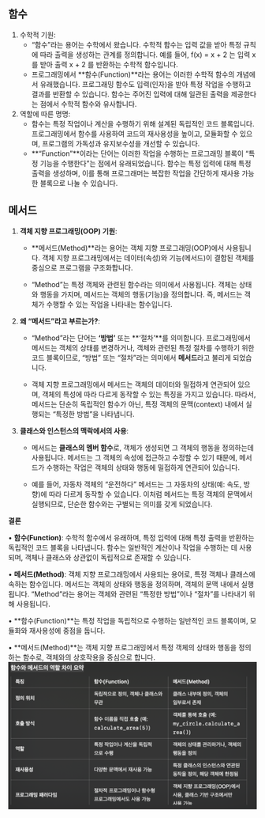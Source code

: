 ## 함수
1.	수학적 기원:
	- “함수”라는 용어는 수학에서 왔습니다. 수학적 함수는 입력 값을 받아 특정 규칙에 따라 출력을 생성하는 관계를 정의합니다. 예를 들어,  f(x) = x + 2 는 입력  x 를 받아 출력  x + 2 를 반환하는 수학적 함수입니다.
	- 프로그래밍에서 **함수(Function)**라는 용어는 이러한 수학적 함수의 개념에서 유래했습니다. 프로그래밍 함수도 입력(인자)을 받아 특정 작업을 수행하고 결과를 반환할 수 있습니다. 함수는 주어진 입력에 대해 일관된 출력을 제공한다는 점에서 수학적 함수와 유사합니다.
2.	역할에 따른 명명:
	- 함수는 특정 작업이나 계산을 수행하기 위해 설계된 독립적인 코드 블록입니다. 프로그래밍에서 함수를 사용하여 코드의 재사용성을 높이고, 모듈화할 수 있으며, 프로그램의 가독성과 유지보수성을 개선할 수 있습니다.
	- **“Function”**이라는 단어는 이러한 작업을 수행하는 프로그래밍 블록이 “특정 기능을 수행한다”는 점에서 유래되었습니다. 함수는 특정 입력에 대해 특정 출력을 생성하며, 이를 통해 프로그래머는 복잡한 작업을 간단하게 재사용 가능한 블록으로 나눌 수 있습니다.
## 메서드
1. **객체 지향 프로그래밍(OOP) 기원**:
	
	- **메서드(Method)**라는 용어는 객체 지향 프로그래밍(OOP)에서 사용됩니다. 객체 지향 프로그래밍에서는 데이터(속성)와 기능(메서드)이 결합된 객체를 중심으로 프로그램을 구조화합니다.
	
	- “Method”는 특정 객체와 관련된 함수라는 의미에서 사용됩니다. 객체는 상태와 행동을 가지며, 메서드는 객체의 행동(기능)을 정의합니다. 즉, 메서드는 객체가 수행할 수 있는 작업을 나타내는 함수입니다.
2. **왜 “메서드”라고 부르는가?**:
	
	-  “Method”라는 단어는 **‘방법’** 또는 **‘절차’**를 의미합니다. 프로그래밍에서 메서드는 객체의 상태를 변경하거나, 객체와 관련된 특정 절차를 수행하기 위한 코드 블록이므로, “방법” 또는 “절차”라는 의미에서 **메서드**라고 불리게 되었습니다.
	
	- 객체 지향 프로그래밍에서 메서드는 객체의 데이터와 밀접하게 연관되어 있으며, 객체의 특성에 따라 다르게 동작할 수 있는 특징을 가지고 있습니다. 따라서, 메서드는 단순히 독립적인 함수가 아닌, 특정 객체의 문맥(context) 내에서 실행되는 “특정한 방법”을 나타냅니다.
3. **클래스와 인스턴스의 맥락에서의 사용**:
	
	- 메서드는 **클래스의 멤버 함수**로, 객체가 생성되면 그 객체의 행동을 정의하는데 사용됩니다. 메서드는 그 객체의 속성에 접근하고 수정할 수 있기 때문에, 메서드가 수행하는 작업은 객체의 상태와 행동에 밀접하게 연관되어 있습니다.
	
	- 예를 들어, 자동차 객체의 “운전하다” 메서드는 그 자동차의 상태(예: 속도, 방향)에 따라 다르게 동작할 수 있습니다. 이처럼 메서드는 특정 객체의 문맥에서 실행되므로, 단순한 함수와는 구별되는 의미를 갖게 되었습니다.
	
	  

**결론**

  

• **함수(Function)**: 수학적 함수에서 유래하며, 특정 입력에 대해 특정 출력을 반환하는 독립적인 코드 블록을 나타냅니다. 함수는 일반적인 계산이나 작업을 수행하는 데 사용되며, 객체나 클래스와 상관없이 독립적으로 존재할 수 있습니다.

• **메서드(Method)**: 객체 지향 프로그래밍에서 사용되는 용어로, 특정 객체나 클래스에 속하는 함수입니다. 메서드는 객체의 상태와 행동을 정의하며, 객체의 문맥 내에서 실행됩니다. “Method”라는 용어는 객체와 관련된 “특정한 방법”이나 “절차”를 나타내기 위해 사용됩니다.

• **함수(Function)**는 특정 작업을 독립적으로 수행하는 일반적인 코드 블록이며, 모듈화와 재사용성에 중점을 둡니다.

• **메서드(Method)**는 객체 지향 프로그래밍에서 특정 객체의 상태와 행동을 정의하는 함수로, 객체와의 상호작용을 중심으로 합니다.![](../01_daily_study/pic/Screenshot%204.png)